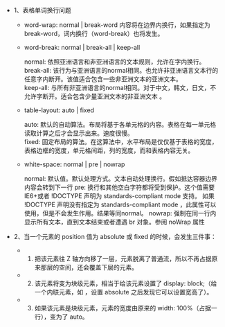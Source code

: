 * 1、表格单词换行问题

  - word-wrap: normal | break-word
    内容将在边界内换行，如果指定为break-word，词内换行（word-break）也将发生。 
  
  - word-break: normal  | break-all  |  keep-all     
  
    normal: 依照亚洲语言和非亚洲语言的文本规则，允许在字内换行。   
    break-all: 该行为与亚洲语言的normal相同。也允许非亚洲语言文本行的任意字内断开。该值适合包含一些非亚洲文本的亚洲文本。   
    keep-all: 与所有非亚洲语言的normal相同。对于中文，韩文，日文，不允许字断开。适合包含少量亚洲文本的非亚洲文本 。
    
  - table-layout:  auto | fixed        
  
    auto: 默认的自动算法。布局将基于各单元格的内容。表格在每一单元格读取计算之后才会显示出来。速度很慢。   
    fixed:  固定布局的算法。在这算法中，水平布局是仅仅基于表格的宽度，表格边框的宽度，单元格间距，列的宽度，而和表格内容无关。
    
  - white-space: normal | pre | nowrap 
  
    normal: 默认值。默认处理方式。文本自动处理换行。假如抵达容器边界内容会转到下一行 
    pre: 换行和其他空白字符都将受到保护。这个值需要IE6+或者 !DOCTYPE 声明为 standards-compliant mode 支持。
      如果 !DOCTYPE 声明没有指定为 standards-compliant mode ，此属性可以使用，但是不会发生作用。结果等同normal。 
    nowrap: 强制在同一行内显示所有文本，直到文本结束或者遭遇 br 对象。参阅 noWrap 属性 


* 2、当一个元素的 position 值为 absolute 或 fixed 的时候，会发生三件事：
  - 1. 把该元素往 Z 轴方向移了一层，元素脱离了普通流，所以不再占据原来那层的空间，还会覆盖下层的元素。
  - 2. 该元素将变为块级元素，相当于给该元素设置了 display: block;（给一个内联元素，如 <span> ，设置 absolute
之后发现它可以设置宽高了）。
  - 3. 如果该元素是块级元素，元素的宽度由原来的 width: 100%（占据一行），变为了 auto。
